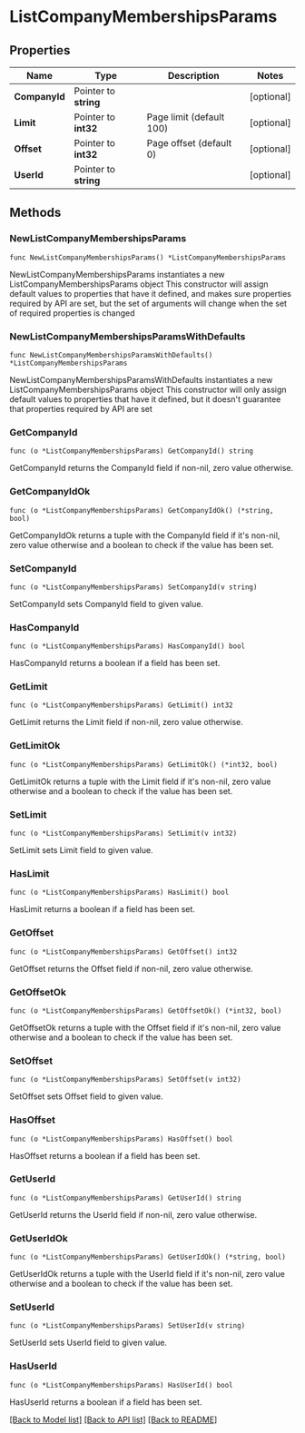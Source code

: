 # ListCompanyMembershipsParams

## Properties

Name | Type | Description | Notes
------------ | ------------- | ------------- | -------------
**CompanyId** | Pointer to **string** |  | [optional] 
**Limit** | Pointer to **int32** | Page limit (default 100) | [optional] 
**Offset** | Pointer to **int32** | Page offset (default 0) | [optional] 
**UserId** | Pointer to **string** |  | [optional] 

## Methods

### NewListCompanyMembershipsParams

`func NewListCompanyMembershipsParams() *ListCompanyMembershipsParams`

NewListCompanyMembershipsParams instantiates a new ListCompanyMembershipsParams object
This constructor will assign default values to properties that have it defined,
and makes sure properties required by API are set, but the set of arguments
will change when the set of required properties is changed

### NewListCompanyMembershipsParamsWithDefaults

`func NewListCompanyMembershipsParamsWithDefaults() *ListCompanyMembershipsParams`

NewListCompanyMembershipsParamsWithDefaults instantiates a new ListCompanyMembershipsParams object
This constructor will only assign default values to properties that have it defined,
but it doesn't guarantee that properties required by API are set

### GetCompanyId

`func (o *ListCompanyMembershipsParams) GetCompanyId() string`

GetCompanyId returns the CompanyId field if non-nil, zero value otherwise.

### GetCompanyIdOk

`func (o *ListCompanyMembershipsParams) GetCompanyIdOk() (*string, bool)`

GetCompanyIdOk returns a tuple with the CompanyId field if it's non-nil, zero value otherwise
and a boolean to check if the value has been set.

### SetCompanyId

`func (o *ListCompanyMembershipsParams) SetCompanyId(v string)`

SetCompanyId sets CompanyId field to given value.

### HasCompanyId

`func (o *ListCompanyMembershipsParams) HasCompanyId() bool`

HasCompanyId returns a boolean if a field has been set.

### GetLimit

`func (o *ListCompanyMembershipsParams) GetLimit() int32`

GetLimit returns the Limit field if non-nil, zero value otherwise.

### GetLimitOk

`func (o *ListCompanyMembershipsParams) GetLimitOk() (*int32, bool)`

GetLimitOk returns a tuple with the Limit field if it's non-nil, zero value otherwise
and a boolean to check if the value has been set.

### SetLimit

`func (o *ListCompanyMembershipsParams) SetLimit(v int32)`

SetLimit sets Limit field to given value.

### HasLimit

`func (o *ListCompanyMembershipsParams) HasLimit() bool`

HasLimit returns a boolean if a field has been set.

### GetOffset

`func (o *ListCompanyMembershipsParams) GetOffset() int32`

GetOffset returns the Offset field if non-nil, zero value otherwise.

### GetOffsetOk

`func (o *ListCompanyMembershipsParams) GetOffsetOk() (*int32, bool)`

GetOffsetOk returns a tuple with the Offset field if it's non-nil, zero value otherwise
and a boolean to check if the value has been set.

### SetOffset

`func (o *ListCompanyMembershipsParams) SetOffset(v int32)`

SetOffset sets Offset field to given value.

### HasOffset

`func (o *ListCompanyMembershipsParams) HasOffset() bool`

HasOffset returns a boolean if a field has been set.

### GetUserId

`func (o *ListCompanyMembershipsParams) GetUserId() string`

GetUserId returns the UserId field if non-nil, zero value otherwise.

### GetUserIdOk

`func (o *ListCompanyMembershipsParams) GetUserIdOk() (*string, bool)`

GetUserIdOk returns a tuple with the UserId field if it's non-nil, zero value otherwise
and a boolean to check if the value has been set.

### SetUserId

`func (o *ListCompanyMembershipsParams) SetUserId(v string)`

SetUserId sets UserId field to given value.

### HasUserId

`func (o *ListCompanyMembershipsParams) HasUserId() bool`

HasUserId returns a boolean if a field has been set.


[[Back to Model list]](../README.md#documentation-for-models) [[Back to API list]](../README.md#documentation-for-api-endpoints) [[Back to README]](../README.md)


